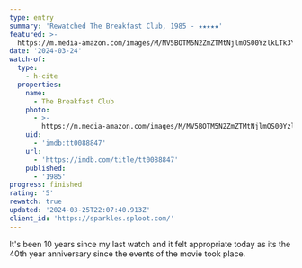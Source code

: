 ```yaml
---
type: entry
summary: 'Rewatched The Breakfast Club, 1985 - ★★★★★'
featured: >-
  https://m.media-amazon.com/images/M/MV5BOTM5N2ZmZTMtNjlmOS00YzlkLTk3YjEtNTU1ZmQ5OTdhODZhXkEyXkFqcGdeQXVyMTQxNzMzNDI@._V1_SX300.jpg
date: '2024-03-24'
watch-of:
  type:
    - h-cite
  properties:
    name:
      - The Breakfast Club
    photo:
      - >-
        https://m.media-amazon.com/images/M/MV5BOTM5N2ZmZTMtNjlmOS00YzlkLTk3YjEtNTU1ZmQ5OTdhODZhXkEyXkFqcGdeQXVyMTQxNzMzNDI@._V1_SX300.jpg
    uid:
      - 'imdb:tt0088847'
    url:
      - 'https://imdb.com/title/tt0088847'
    published:
      - '1985'
progress: finished
rating: '5'
rewatch: true
updated: '2024-03-25T22:07:40.913Z'
client_id: 'https://sparkles.sploot.com/'
---
```

It's been 10 years since my last watch and it felt appropriate today as its the 40th year anniversary since the events of the movie took place.
